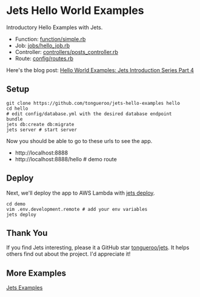 # Jets Hello World Examples

Introductory Hello Examples with Jets.

* Function: [function/simple.rb](app/functions/simple.rb)
* Job: [jobs/hello_job.rb](app/jobs/hello_job.rb)
* Controller: [controllers/posts_controller.rb](app/controllers/posts_controller.rb)
* Route: [config/routes.rb](config/routes.rb)

Here's the blog post: [Hello World Examples: Jets Introduction Series Part 4](https://blog.boltops.com/2019/02/11/hello-world-examples-jets-introductory-series-part-4)

## Setup

    git clone https://github.com/tongueroo/jets-hello-examples hello
    cd hello
    # edit config/database.yml with the desired database endpoint
    bundle
    jets db:create db:migrate
    jets server # start server

Now you should be able to go to these urls to see the app.

* http://localhost:8888
* http://localhost:8888/hello # demo route

## Deploy

Next, we'll deploy the app to AWS Lambda with [jets deploy](http://rubyonjets.com/reference/jets-deploy/).

    cd demo
    vim .env.development.remote # add your env variables
    jets deploy

## Thank You

If you find Jets interesting, please it a GitHub star [tongueroo/jets](https://github.com/tongueroo/jets). It helps others find out about the project.  I'd appreciate it!

## More Examples

[Jets Examples](http://github.com/tongueroo/jets-examples)
